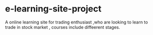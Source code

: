 # e-learning-site-project
A online learning site for trading enthusiast ,who are looking to learn to trade in stock market , courses include diffeerent stages.
